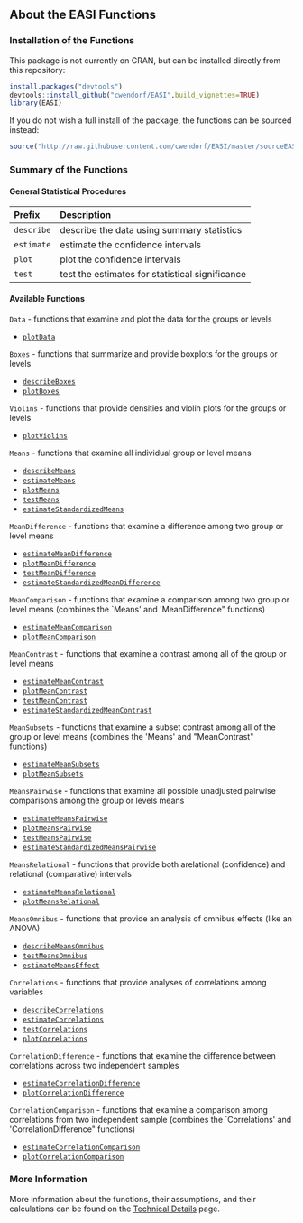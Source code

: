 ## About the EASI Functions

### Installation of the Functions

This package is not currently on CRAN, but can be installed directly from this repository:

``` r
install.packages("devtools")
devtools::install_github("cwendorf/EASI",build_vignettes=TRUE)
library(EASI)
```

If you do not wish a full install of the package, the functions can be sourced instead:

```r
source("http://raw.githubusercontent.com/cwendorf/EASI/master/sourceEASI.R")
```

### Summary of the Functions

#### General Statistical Procedures

Prefix | Description
:-- | :--
`describe` | describe the data using summary statistics
`estimate` | estimate the confidence intervals
`plot` | plot the confidence intervals 
`test` | test the estimates for statistical significance

#### Available Functions

`Data` - functions that examine and plot the data for the groups or levels

- [`plotData`](./plotData.md)

`Boxes` - functions that summarize and provide boxplots for the groups or levels

- [`describeBoxes`](./describeBoxes.md)
- [`plotBoxes`](./plotBoxes.md)

`Violins` - functions that provide densities and violin plots for the groups or levels

- [`plotViolins`](./plotViolins.md)

`Means` - functions that examine all individual group or level means

- [`describeMeans`](./describeMeans.md)
- [`estimateMeans`](./estimateMeans.md)
- [`plotMeans`](./plotMeans.md)
- [`testMeans`](./testMeans.md)
- [`estimateStandardizedMeans`](./estimateStandardizedMeans.md)

`MeanDifference` - functions that examine a difference among two group or level means

- [`estimateMeanDifference`](./estimateMeanDifference.md)
- [`plotMeanDifference`](./plotMeanDifference.md)
- [`testMeanDifference`](./testMeanDifference.md)
- [`estimateStandardizedMeanDifference`](./estimateStandardizedMeanDifference.md)

`MeanComparison` - functions that examine a comparison among two group or level means (combines the `Means' and 'MeanDifference" functions)

- [`estimateMeanComparison`](./estimateMeanComparison.md)
- [`plotMeanComparison`](./plotMeanComparison.md)

`MeanContrast` - functions that examine a contrast among all of the group or level means

- [`estimateMeanContrast`](./estimateMeanContrast.md)
- [`plotMeanContrast`](./plotMeanContrast.md)
- [`testMeanContrast`](./testMeanContrast.md)
- [`estimateStandardizedMeanContrast`](./estimateStandardizedMeanContrast.md) 

`MeanSubsets` - functions that examine a subset contrast among all of the group or level means (combines the 'Means' and "MeanContrast" functions)

- [`estimateMeanSubsets`](./estimateMeanSubsets.md)
- [`plotMeanSubsets`](./plotMeanSubsets.md)

`MeansPairwise` - functions that examine all possible unadjusted pairwise comparisons among the group or levels means

- [`estimateMeansPairwise`](./estimateMeansPairwise.md)
- [`plotMeansPairwise`](./plotMeansPairwise.md)
- [`testMeansPairwise`](./testMeansPairwise.md)
- [`estimateStandardizedMeansPairwise`](./estimateStandardizedMeansPairwise.md)

`MeansRelational` - functions that provide both arelational (confidence) and relational (comparative) intervals 

- [`estimateMeansRelational`](./estimateMeansRelational.md)
- [`plotMeansRelational`](./plotMeansRelational.md)

`MeansOmnibus` - functions that provide an analysis of omnibus effects (like an ANOVA)

- [`describeMeansOmnibus`](./describeMeansOmnibus.md)
- [`testMeansOmnibus`](./testMeansOmnibus.md)
- [`estimateMeansEffect`](./estimateMeansEffect.md)

`Correlations` - functions that provide analyses of correlations among variables

- [`describeCorrelations`](./describeCorrelations.md)
- [`estimateCorrelations`](./estimateCorrelations.md)
- [`testCorrelations`](./testCorrelations.md)
- [`plotCorrelations`](./plotCorrelations.md)

`CorrelationDifference` - functions that examine the difference between correlations across two independent samples

- [`estimateCorrelationDifference`](./estimateCorrelationDifference.md)
- [`plotCorrelationDifference`](./plotCorrelationDifference.md)

`CorrelationComparison` - functions that examine a comparison among correlations from two independent sample (combines the `Correlations' and 'CorrelationDifference" functions)

- [`estimateCorrelationComparison`](./estimateCorrelationComparison.md)
- [`plotCorrelationComparison`](./plotCorrelationComparison.md)

### More Information

More information about the functions, their assumptions, and their calculations can be found on the [Technical Details](./TechnicalDetails.md) page.

